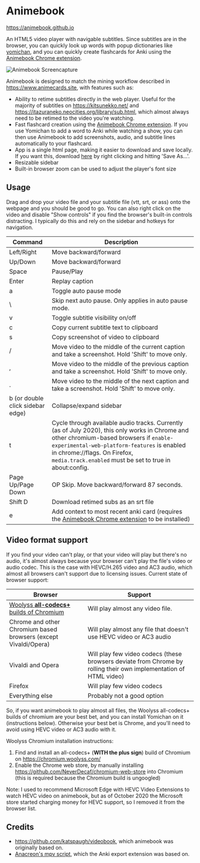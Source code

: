 # Animebook
https://animebook.github.io

An HTML5 video player with navigable subtitles. Since subtitles are in the browser, you can quickly look up words with popup dictionaries like [yomichan](https://foosoft.net/projects/yomichan/), and you can quickly create flashcards for Anki using the [Animebook Chrome extension](https://chrome.google.com/webstore/detail/animebook-anki-export/ohcbgkombhgcbjcikjlgdmjkpibafppa).

![Animebook Screencapture](screencapture.gif)

Animebook is designed to match the mining workflow described in https://www.animecards.site, with features such as:
- Ability to retime subtitles directly in the web player. Useful for the majority of subtitles on https://kitsunekko.net/ and https://itazuraneko.neocities.org/library/sub.html, which almost always need to be retimed to the video you're watching.
- Fast flashcard creation using the [Animebook Chrome extension](https://chrome.google.com/webstore/detail/animebook-anki-export/ohcbgkombhgcbjcikjlgdmjkpibafppa). If you use Yomichan to add a word to Anki while watching a show, you can then use Animebook to add screenshots, audio, and subtitle lines automatically to your flashcard.
- App is a single html page, making it easier to download and save locally. If you want this, download [here](https://raw.githubusercontent.com/animebook/animebook.github.io/master/index.html) by right clicking and hitting 'Save As...'.
- Resizable sidebar
- Built-in browser zoom can be used to adjust the player's font size

## Usage
Drag and drop your video file and your subtitle file (vtt, srt, or ass) onto the webpage and you should be good to go. You can also right click on the video and disable "Show controls" if you find the browser's built-in controls distracting. I typically do this and rely on the sidebar and hotkeys for navigation.

| Command | Description |
|---|---|
| Left/Right | Move backward/forward |
| Up/Down | Move backward/forward |
| Space | Pause/Play |
| Enter | Replay caption |
| a | Toggle auto pause mode |
| \ | Skip next auto pause. Only applies in auto pause mode. |
| v | Toggle subtitle visibility on/off |
| c | Copy current subtitle text to clipboard |
| s | Copy screenshot of video to clipboard |
| / | Move video to the middle of the current caption and take a screenshot. Hold 'Shift' to move only. |
| , | Move video to the middle of the previous caption and take a screenshot. Hold 'Shift' to move only. |
| . | Move video to the middle of the next caption and take a screenshot. Hold 'Shift' to move only. |
| b (or double click sidebar edge) | Collapse/expand sidebar |
| t | Cycle through available audio tracks. Currently (as of July 2020), this only works in Chrome and other chromium-based browsers if ``enable-experimental-web-platform-features`` is enabled in chrome://flags. On Firefox, ``media.track.enabled`` must be set to true in about:config. |
| Page Up/Page Down | OP Skip. Move backward/forward 87 seconds. |
| Shift D | Download retimed subs as an srt file |
| e | Add context to most recent anki card (requires the [Animebook Chrome extension](https://chrome.google.com/webstore/detail/animebook-anki-export/ohcbgkombhgcbjcikjlgdmjkpibafppa) to be installed) |


## Video format support

If you find your video can't play, or that your video will play but there's no audio, it's almost always because your browser can't play the file's video or audio codec. This is the case with HEVC/H.265 video and AC3 audio, which almost all browsers can't support due to licensing issues. Current state of browser support:

| Browser | Support |
|---|---|
|[Woolyss **all-codecs+** builds of Chromium](https://chromium.woolyss.com/)|Will play almost any video file.|
| Chrome and other Chromium based browsers (except Vivaldi/Opera)|Will play almost any file that doesn't use HEVC video or AC3 audio|
|Vivaldi and Opera|Will play few video codecs (these browsers deviate from Chrome by rolling their own implementation of HTML video)|
|Firefox|Will play few video codecs|
|Everything else|Probably not a good option|

So, if you want animebook to play almost all files, the Woolyss all-codecs+ builds of chromium are your best bet, and you can install Yomichan on it (instructions below). Otherwise your best bet is Chrome, and you'll need to avoid using HEVC video or AC3 audio with it.

Woolyss Chromium installation instructions:
1. Find and install an all-codecs+ (**WITH the plus sign**) build of Chromium on https://chromium.woolyss.com/
1. Enable the Chrome web store, by manually installing https://github.com/NeverDecaf/chromium-web-store into Chromium (this is required because the Chromium build is ungoogled)

Note: I used to recommend Microsoft Edge with HEVC Video Extensions to watch HEVC video on animebook, but as of October 2020 the Microsoft store started
charging money for HEVC support, so I removed it from the browser list.

## Credits
- https://github.com/katspaugh/videobook, which animebook was originally based on.
- [Anacreon's mpv script](http://anacreondjt.gitlab.io), which the Anki export extension was based on.
